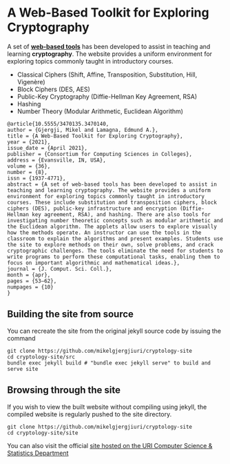 # A Web-Based Toolkit for Exploring Cryptography

A set of [**web-based tools**](https://www.cs.uri.edu/cryptography) has been developed to assist in teaching and learning **cryptography**. The website provides a uniform environment for exploring topics commonly taught in introductory courses.
- Classical Ciphers (Shift, Affine, Transposition, Substitution, Hill, Vigenère)
- Block Ciphers (DES, AES)
- Public-Key Cryptography (Diffie-Hellman Key Agreement, RSA)
- Hashing
- Number Theory (Modular Arithmetic, Euclidean Algorithm)

```
@article{10.5555/3470135.3470140,
author = {Gjergji, Mikel and Lamagna, Edmund A.},
title = {A Web-Based Toolkit for Exploring Cryptography},
year = {2021},
issue_date = {April 2021},
publisher = {Consortium for Computing Sciences in Colleges},
address = {Evansville, IN, USA},
volume = {36},
number = {8},
issn = {1937-4771},
abstract = {A set of web-based tools has been developed to assist in teaching and learning cryptography. The website provides a uniform environment for exploring topics commonly taught in introductory courses. These include substitution and transposition ciphers, block ciphers (DES), public-key infrastructure and encryption (Diffie-Hellman key agreement, RSA), and hashing. There are also tools for investigating number theoretic concepts such as modular arithmetic and the Euclidean algorithm. The applets allow users to explore visually how the methods operate. An instructor can use the tools in the classroom to explain the algorithms and present examples. Students use the site to explore methods on their own, solve problems, and crack cryptographic challenges. The tools eliminate the need for students to write programs to perform these computational tasks, enabling them to focus on important algorithmic and mathematical ideas.},
journal = {J. Comput. Sci. Coll.},
month = {apr},
pages = {53–62},
numpages = {10}
}
```


## Building the site from source
You can recreate the site from the original jekyll source code by issuing the command
```
git clone https://github.com/mikelgjergjiuri/cryptology-site
cd cryptology-site/src
bundle exec jekyll build # "bundle exec jekyll serve" to build and serve site
```

## Browsing through the site
If you wish to view the built website without compiling using jekyll, the compiled website is regularly pushed to the site directory.
```
git clone https://github.com/mikelgjergjiuri/cryptology-site
cd cryptology-site/site
```
You can also visit the official [site hosted on the URI Computer Science & Statistics Department](https://www.cs.uri.edu/cryptography)
